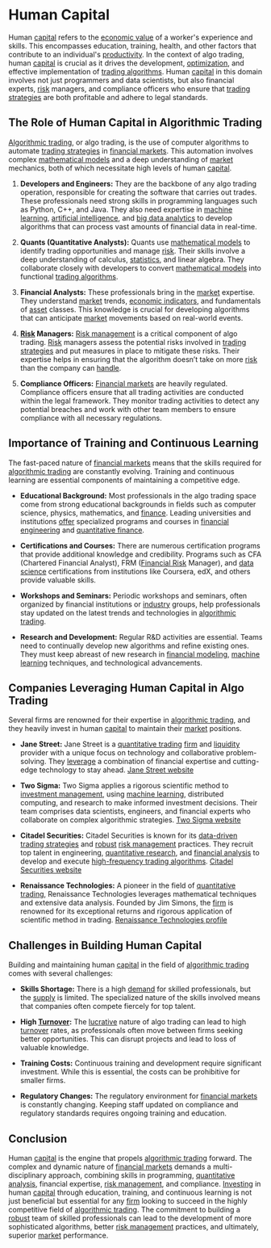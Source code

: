 # Human Capital

Human [capital](../c/capital.md) refers to the [economic value](../e/economic_value.md) of a worker's experience and skills. This encompasses education, training, health, and other factors that contribute to an individual's [productivity](../p/productivity.md). In the context of algo trading, human [capital](../c/capital.md) is crucial as it drives the development, [optimization](../o/optimization.md), and effective implementation of [trading algorithms](../t/trading_algorithms.md). Human [capital](../c/capital.md) in this domain involves not just programmers and data scientists, but also financial experts, [risk](../r/risk.md) managers, and compliance officers who ensure that [trading strategies](../t/trading_strategies.md) are both profitable and adhere to legal standards.

## The Role of Human Capital in Algorithmic Trading

[Algorithmic trading](../a/accountability.md), or algo trading, is the use of computer algorithms to automate [trading strategies](../t/trading_strategies.md) in [financial markets](../f/financial_market.md). This automation involves complex [mathematical models](../m/mathematical_models_in_trading.md) and a deep understanding of [market](../m/market.md) mechanics, both of which necessitate high levels of human [capital](../c/capital.md). 

1. **Developers and Engineers:** They are the backbone of any algo trading operation, responsible for creating the software that carries out trades. These professionals need strong skills in programming languages such as Python, C++, and Java. They also need expertise in [machine learning](../m/machine_learning.md), [artificial intelligence](../a/artificial_intelligence_in_trading.md), and [big data analytics](../b/big_data_analytics_in_trading.md) to develop algorithms that can process vast amounts of financial data in real-time.

2. **Quants (Quantitative Analysts):** Quants use [mathematical models](../m/mathematical_models_in_trading.md) to identify trading opportunities and manage [risk](../r/risk.md). Their skills involve a deep understanding of calculus, [statistics](../s/statistics.md), and linear algebra. They collaborate closely with developers to convert [mathematical models](../m/mathematical_models_in_trading.md) into functional [trading algorithms](../t/trading_algorithms.md).

3. **Financial Analysts:** These professionals bring in the [market](../m/market.md) expertise. They understand [market](../m/market.md) trends, [economic indicators](../e/economic_indicators.md), and fundamentals of [asset](../a/asset.md) classes. This knowledge is crucial for developing algorithms that can anticipate [market](../m/market.md) movements based on real-world events.

4. **[Risk](../r/risk.md) Managers:** [Risk management](../r/risk_management.md) is a critical component of algo trading. [Risk](../r/risk.md) managers assess the potential risks involved in [trading strategies](../t/trading_strategies.md) and put measures in place to mitigate these risks. Their expertise helps in ensuring that the algorithm doesn’t take on more [risk](../r/risk.md) than the company can [handle](../h/handle.md).

5. **Compliance Officers:** [Financial markets](../f/financial_market.md) are heavily regulated. Compliance officers ensure that all trading activities are conducted within the legal framework. They monitor trading activities to detect any potential breaches and work with other team members to ensure compliance with all necessary regulations.

## Importance of Training and Continuous Learning

The fast-paced nature of [financial markets](../f/financial_market.md) means that the skills required for [algorithmic trading](../a/accountability.md) are constantly evolving. Training and continuous learning are essential components of maintaining a competitive edge.

- **Educational Background:** Most professionals in the algo trading space come from strong educational backgrounds in fields such as computer science, physics, mathematics, and [finance](../f/finance.md). Leading universities and institutions [offer](../o/offer.md) specialized programs and courses in [financial engineering](../f/financial_engineering.md) and [quantitative finance](../q/quantitative_finance.md).

- **Certifications and Courses:** There are numerous certification programs that provide additional knowledge and credibility. Programs such as CFA (Chartered Financial Analyst), FRM ([Financial Risk](../f/financial_risk.md) Manager), and [data science](../d/data_science_in_trading.md) certifications from institutions like Coursera, edX, and others provide valuable skills.

- **Workshops and Seminars:** Periodic workshops and seminars, often organized by financial institutions or [industry](../i/industry.md) groups, help professionals stay updated on the latest trends and technologies in [algorithmic trading](../a/accountability.md).

- **Research and Development:** Regular R&D activities are essential. Teams need to continually develop new algorithms and refine existing ones. They must keep abreast of new research in [financial modeling](../f/financial_modeling.md), [machine learning](../m/machine_learning.md) techniques, and technological advancements.

## Companies Leveraging Human Capital in Algo Trading

Several firms are renowned for their expertise in [algorithmic trading](../a/accountability.md), and they heavily invest in human [capital](../c/capital.md) to maintain their [market](../m/market.md) positions.

- **Jane Street:** Jane Street is a [quantitative trading](../q/quantitative_trading.md) [firm](../f/firm.md) and [liquidity](../l/liquidity.md) provider with a unique focus on technology and collaborative problem-solving. They [leverage](../l/leverage.md) a combination of financial expertise and cutting-edge technology to stay ahead. [Jane Street website](https://www.janestreet.com)

- **Two Sigma:** Two Sigma applies a rigorous scientific method to [investment management](../i/investment_management.md), using [machine learning](../m/machine_learning.md), distributed computing, and research to make informed investment decisions. Their team comprises data scientists, engineers, and financial experts who collaborate on complex algorithmic strategies. [Two Sigma website](https://www.twosigma.com)

- **Citadel Securities:** Citadel Securities is known for its [data-driven trading strategies](../d/data-driven_trading_strategies.md) and [robust](../r/robust.md) [risk management](../r/risk_management.md) practices. They recruit top talent in engineering, [quantitative research](../q/quantitative_research.md), and [financial analysis](../f/financial_analysis.md) to develop and execute [high-frequency trading algorithms](../h/high-frequency_trading_algorithms.md). [Citadel Securities website](https://www.citadelsecurities.com)

- **Renaissance Technologies:** A pioneer in the field of [quantitative trading](../q/quantitative_trading.md), Renaissance Technologies leverages mathematical techniques and extensive data analysis. Founded by Jim Simons, the [firm](../f/firm.md) is renowned for its exceptional returns and rigorous application of scientific method in trading. [Renaissance Technologies profile](https://www.rentech.com)

## Challenges in Building Human Capital

Building and maintaining human [capital](../c/capital.md) in the field of [algorithmic trading](../a/accountability.md) comes with several challenges:

- **Skills Shortage:** There is a high [demand](../d/demand.md) for skilled professionals, but the [supply](../s/supply.md) is limited. The specialized nature of the skills involved means that companies often compete fiercely for top talent.

- **High [Turnover](../t/turnover.md):** The [lucrative](../l/lucrative.md) nature of algo trading can lead to high [turnover](../t/turnover.md) rates, as professionals often move between firms seeking better opportunities. This can disrupt projects and lead to loss of valuable knowledge.

- **Training Costs:** Continuous training and development require significant investment. While this is essential, the costs can be prohibitive for smaller firms.

- **Regulatory Changes:** The regulatory environment for [financial markets](../f/financial_market.md) is constantly changing. Keeping staff updated on compliance and regulatory standards requires ongoing training and education.

## Conclusion

Human [capital](../c/capital.md) is the engine that propels [algorithmic trading](../a/accountability.md) forward. The complex and dynamic nature of [financial markets](../f/financial_market.md) demands a multi-disciplinary approach, combining skills in programming, [quantitative analysis](../q/quantitative_analysis.md), financial expertise, [risk management](../r/risk_management.md), and compliance. [Investing](../i/investing.md) in human [capital](../c/capital.md) through education, training, and continuous learning is not just beneficial but essential for any [firm](../f/firm.md) looking to succeed in the highly competitive field of [algorithmic trading](../a/accountability.md). The commitment to building a [robust](../r/robust.md) team of skilled professionals can lead to the development of more sophisticated algorithms, better [risk management](../r/risk_management.md) practices, and ultimately, superior [market](../m/market.md) performance.